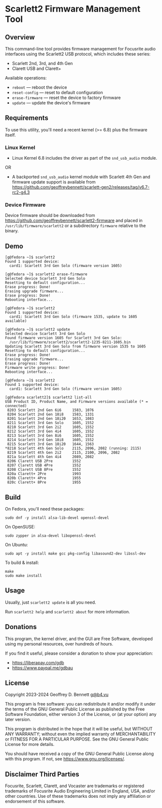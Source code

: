 # Scarlett2 Firmware Management Tool

## Overview

This command-line tool provides firmware management for Focusrite
audio interfaces using the Scarlett2 USB protocol, which includes
these series:
- Scarlett 2nd, 3rd, and 4th Gen
- Clarett USB and Clarett+

Available operations:
- `reboot` — reboot the device
- `reset-config` — reset to default configuration
- `erase-firmware` — reset the device to factory firmware
- `update` — update the device's firmware

## Requirements

To use this utility, you'll need a recent kernel (>= 6.8) plus the
firmware itself.

### Linux Kernel

- Linux Kernel 6.8 includes the driver as part of the `snd_usb_audio`
  module.

OR

- A backported `snd_usb_audio` kernel module with Scarlett 4th Gen and
  firmware update support is available from
  https://github.com/geoffreybennett/scarlett-gen2/releases/tag/v6.7-rc2-g4.3

### Device Firmware

Device firmware should be downloaded from
https://github.com/geoffreybennett/scarlett2-firmware and placed in
`/usr/lib/firmware/scarlett2` or a subdirectory `firmware` relative to
the binary.

## Demo

```
[g@fedora ~]$ scarlett2
Found 1 supported device:
  card1: Scarlett 3rd Gen Solo (firmware version 1605)

[g@fedora ~]$ scarlett2 erase-firmware
Selected device Scarlett 3rd Gen Solo
Resetting to default configuration...
Erase progress: Done!
Erasing upgrade firmware...
Erase progress: Done!
Rebooting interface...

[g@fedora ~]$ scarlett2
Found 1 supported device:
  card1: Scarlett 3rd Gen Solo (firmware 1535, update to 1605 available)

[g@fedora ~]$ scarlett2 update
Selected device Scarlett 3rd Gen Solo
Found firmware version 1605 for Scarlett 3rd Gen Solo:
  /usr/lib/firmware/scarlett2/scarlett2-1235-8211-1605.bin
Updating Scarlett 3rd Gen Solo from firmware version 1535 to 1605
Resetting to default configuration...
Erase progress: Done!
Erasing upgrade firmware...
Erase progress: Done!
Firmware write progress: Done!
Rebooting interface...

[g@fedora ~]$ scarlett2
Found 1 supported device:
  card1: Scarlett 3rd Gen Solo (firmware version 1605)

[g@fedora scarlett2]$ scarlett2 list-all
USB Product ID, Product Name, and Firmware versions available (* = connected)
 8203 Scarlett 2nd Gen 6i6     1583, 1076
 8204 Scarlett 2nd Gen 18i8    1583, 1331
 8201 Scarlett 2nd Gen 18i20   1653, 1083
 8211 Scarlett 3rd Gen Solo    1605, 1552
 8210 Scarlett 3rd Gen 2i2     1605, 1552
 8212 Scarlett 3rd Gen 4i4     1605, 1552
 8213 Scarlett 3rd Gen 8i6     1605, 1552
 8214 Scarlett 3rd Gen 18i8    1605, 1552
 8215 Scarlett 3rd Gen 18i20   1644, 1563
*8218 Scarlett 4th Gen Solo    2115, 2096, 2082 (running: 2115)
 8219 Scarlett 4th Gen 2i2     2115, 2100, 2096, 2082
 821a Scarlett 4th Gen 4i4     2089, 2082
 8206 Clarett USB 2Pre         1552
 8207 Clarett USB 4Pre         1552
 8208 Clarett USB 8Pre         1552
 820a Clarett+ 2Pre            1993
 820b Clarett+ 4Pre            1955
 820c Clarett+ 8Pre            1955
```

## Build

On Fedora, you'll need these packages:

```
sudo dnf -y install alsa-lib-devel openssl-devel
```

On OpenSUSE:

```
sudo zypper in alsa-devel libopenssl-devel
```

On Ubuntu:

```
sudo apt -y install make gcc pkg-config libasound2-dev libssl-dev
```

To build & install:

```
make
sudo make install
```

## Usage

Usually, just `scarlett2 update` is all you need.

Run `scarlett2 help` and `scarlett2 about` for more information.

## Donations

This program, the kernel driver, and the GUI are Free Software,
developed using my personal resources, over hundreds of hours.

If you find it useful, please consider a donation to show your
appreciation:

- https://liberapay.com/gdb
- https://www.paypal.me/gdbau

## License

Copyright 2023-2024 Geoffrey D. Bennett <g@b4.vu>

This program is free software: you can redistribute it and/or modify
it under the terms of the GNU General Public License as published by
the Free Software Foundation, either version 3 of the License, or (at
your option) any later version.

This program is distributed in the hope that it will be useful, but
WITHOUT ANY WARRANTY; without even the implied warranty of
MERCHANTABILITY or FITNESS FOR A PARTICULAR PURPOSE. See the GNU
General Public License for more details.

You should have received a copy of the GNU General Public License
along with this program. If not, see https://www.gnu.org/licenses/.

## Disclaimer Third Parties

Focusrite, Scarlett, Clarett, and Vocaster are trademarks or
registered trademarks of Focusrite Audio Engineering Limited in
England, USA, and/or other countries. Use of these trademarks does not
imply any affiliation or endorsement of this software.
